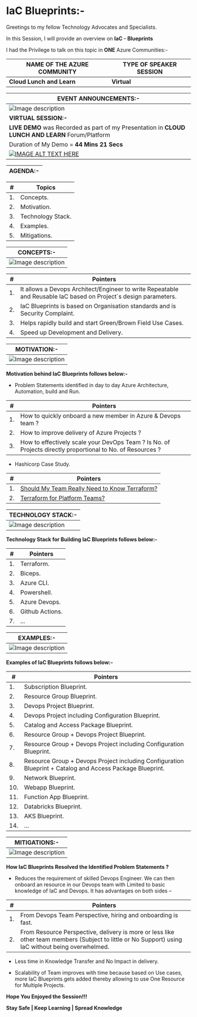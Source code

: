 # IaC Blueprints:-

Greetings to my fellow Technology Advocates and Specialists.

In this Session, I will provide an overview on __IaC - Blueprints__

I had the Privilege to talk on this topic in __ONE__ Azure Communities:-

| __NAME OF THE AZURE COMMUNITY__ | __TYPE OF SPEAKER SESSION__ |
| --------- | --------- |
| __Cloud Lunch and Learn__ | __Virtual__ |

| __EVENT ANNOUNCEMENTS:-__ |
| --------- |
| ![Image description](https://dev-to-uploads.s3.amazonaws.com/uploads/articles/wvgh4cxe8ll54cxbwqlm.png) |
| __VIRTUAL SESSION:-__ |
| __LIVE DEMO__ was Recorded as part of my Presentation in __CLOUD LUNCH AND LEARN__ Forum/Platform |
| Duration of My Demo = __44 Mins 21 Secs__ |
| [![IMAGE ALT TEXT HERE](https://img.youtube.com/vi/BEEHo5M5de0/0.jpg)](https://www.youtube.com/watch?v=BEEHo5M5de0&t=2163s) |

| __AGENDA:-__ |
| --------- |

| __#__ | __Topics__ |
| --------- | --------- |
| 1. | Concepts. |
| 2. | Motivation. |
| 3. | Technology Stack. |
| 4. | Examples. |
| 5. | Mitigations. |

| __CONCEPTS:-__ |
| --------- |
| ![Image description](https://dev-to-uploads.s3.amazonaws.com/uploads/articles/myxqwsbhi4do317zhr18.jpg) |

| __#__ | __Pointers__ |
| --------- | --------- |
| 1. | It allows a Devops Architect/Engineer to write Repeatable and Reusable IaC based on Project`s design parameters. |
| 2. | IaC Blueprints is based on Organisation standards and is Security Complaint. |
| 3. | Helps rapidly build and start Green/Brown Field Use Cases. |
| 4. | Speed up Development and Delivery. |

| __MOTIVATION:-__ |
| --------- |
| ![Image description](https://dev-to-uploads.s3.amazonaws.com/uploads/articles/6god6xfdbq5yu7y6psd4.jpg) |

__Motivation behind IaC Blueprints follows below:-__

- Problem Statements identified in day to day Azure Architecture, Automation, build and Run.

| __#__ | __Pointers__ |
| --------- | --------- |
| 1. | How to quickly onboard a new member in Azure & Devops team ? |
| 2. | How to improve delivery of Azure Projects ? |
| 3. | How to effectively scale your DevOps Team ? Is No. of Projects directly proportional to No. of Resources ? |

- Hashicorp Case Study.

| __#__ | __Pointers__ |
| --------- | --------- |
| 1. | [Should My Team Really Need to Know Terraform?](https://www.hashicorp.com/resources/should-my-team-really-need-to-know-terraform) |
| 2. | [Terraform for Platform Teams?](https://www.hashicorp.com/resources/terraform-for-platform-teams) |

| __TECHNOLOGY STACK:-__ |
| --------- |
| ![Image description](https://dev-to-uploads.s3.amazonaws.com/uploads/articles/eec6jx7mx671gu6zlqrs.jpg) |

__Technology Stack for Building IaC Blueprints follows below:-__

| __#__ | __Pointers__ |
| --------- | --------- |
| 1. | Terraform. |
| 2. | Biceps. |
| 3. | Azure CLI. |
| 4. | Powershell. |
| 5. | Azure Devops. |
| 6. | Github Actions. |
| 7. | ... |

| __EXAMPLES:-__ |
| --------- |
| ![Image description](https://dev-to-uploads.s3.amazonaws.com/uploads/articles/h4n6bqmlb5y951mes5s6.jpg) |

__Examples of IaC Blueprints follows below:-__

| __#__ | __Pointers__ |
| --------- | --------- |
| 1. | Subscription Blueprint. |
| 2. | Resource Group Blueprint. |
| 3. | Devops Project Blueprint. |
| 4. | Devops Project including Configuration Blueprint. |
| 5. | Catalog and Access Package Blueprint. |
| 6. | Resource Group + Devops Project Blueprint. |
| 7. | Resource Group + Devops Project including Configuration Blueprint. |
| 8. | Resource Group + Devops Project including Configuration Blueprint + Catalog and Access Package Blueprint. |
| 9. | Network Blueprint. |
| 10. | Webapp Blueprint. |
| 11. | Function App Blueprint. |
| 12. | Databricks Blueprint. |
| 13. | AKS Blueprint. |
| 14. | ... |

| __MITIGATIONS:-__ |
| --------- |
| ![Image description](https://dev-to-uploads.s3.amazonaws.com/uploads/articles/udgi2iahoifikf6udpr6.jpg) |

__How IaC Blueprints Resolved the Identified Problem Statements ?__

- Reduces the requirement of skilled Devops Engineer. We can then onboard an resource in our Devops team with Limited to basic knowledge of IaC and Devops. It has advantages on both sides –

| __#__ | __Pointers__ |
| --------- | --------- |
| 1. | From Devops Team Perspective, hiring and onboarding is fast. |
| 2. | From Resource Perspective, delivery is more or less like other team members (Subject to little or No Support) using IaC without being overwhelmed. |

- Less time in Knowledge Transfer and No Impact in delivery.

- Scalability of Team improves with time because based on Use cases, more IaC Blueprints gets added thereby allowing to use One Resource for Multiple Projects.


__Hope You Enjoyed the Session!!!__

__Stay Safe | Keep Learning | Spread Knowledge__
